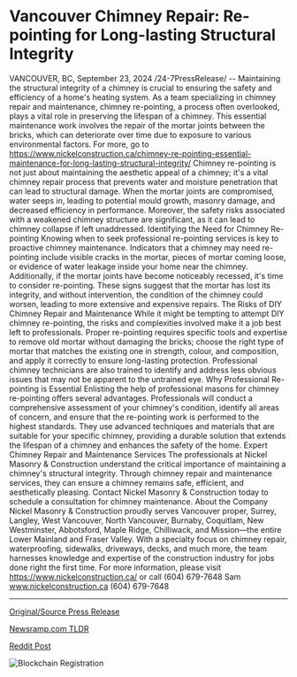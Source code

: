 # Vancouver Chimney Repair: Re-pointing for Long-lasting Structural Integrity

VANCOUVER, BC, September 23, 2024 /24-7PressRelease/ -- Maintaining the structural integrity of a chimney is crucial to ensuring the safety and efficiency of a home's heating system. As a team specializing in chimney repair and maintenance, chimney re-pointing, a process often overlooked, plays a vital role in preserving the lifespan of a chimney. This essential maintenance work involves the repair of the mortar joints between the bricks, which can deteriorate over time due to exposure to various environmental factors. For more, go to https://www.nickelconstruction.ca/chimney-re-pointing-essential-maintenance-for-long-lasting-structural-integrity/  Chimney re-pointing is not just about maintaining the aesthetic appeal of a chimney; it's a vital chimney repair process that prevents water and moisture penetration that can lead to structural damage. When the mortar joints are compromised, water seeps in, leading to potential mould growth, masonry damage, and decreased efficiency in performance. Moreover, the safety risks associated with a weakened chimney structure are significant, as it can lead to chimney collapse if left unaddressed.  Identifying the Need for Chimney Re-pointing  Knowing when to seek professional re-pointing services is key to proactive chimney maintenance. Indicators that a chimney may need re-pointing include visible cracks in the mortar, pieces of mortar coming loose, or evidence of water leakage inside your home near the chimney. Additionally, if the mortar joints have become noticeably recessed, it's time to consider re-pointing. These signs suggest that the mortar has lost its integrity, and without intervention, the condition of the chimney could worsen, leading to more extensive and expensive repairs.  The Risks of DIY Chimney Repair and Maintenance   While it might be tempting to attempt DIY chimney re-pointing, the risks and complexities involved make it a job best left to professionals. Proper re-pointing requires specific tools and expertise to remove old mortar without damaging the bricks; choose the right type of mortar that matches the existing one in strength, colour, and composition, and apply it correctly to ensure long-lasting protection. Professional chimney technicians are also trained to identify and address less obvious issues that may not be apparent to the untrained eye.  Why Professional Re-pointing is Essential  Enlisting the help of professional masons for chimney re-pointing offers several advantages. Professionals will conduct a comprehensive assessment of your chimney's condition, identify all areas of concern, and ensure that the re-pointing work is performed to the highest standards. They use advanced techniques and materials that are suitable for your specific chimney, providing a durable solution that extends the lifespan of a chimney and enhances the safety of the home.  Expert Chimney Repair and Maintenance Services  The professionals at Nickel Masonry & Construction understand the critical importance of maintaining a chimney's structural integrity. Through chimney repair and maintenance services, they can ensure a chimney remains safe, efficient, and aesthetically pleasing.  Contact Nickel Masonry & Construction today to schedule a consultation for chimney maintenance.  About the Company  Nickel Masonry & Construction proudly serves Vancouver proper, Surrey, Langley, West Vancouver, North Vancouver, Burnaby, Coquitlam, New Westminster, Abbotsford, Maple Ridge, Chilliwack, and Mission—the entire Lower Mainland and Fraser Valley. With a specialty focus on chimney repair, waterproofing, sidewalks, driveways, decks, and much more, the team harnesses knowledge and expertise of the construction industry for jobs done right the first time.  For more information, please visit https://www.nickelconstruction.ca/ or call (604) 679-7648  Sam www.nickelconstruction.ca (604) 679-7648 

---

[Original/Source Press Release](https://www.24-7pressrelease.com/press-release/514564/vancouver-chimney-repair-re-pointing-for-long-lasting-structural-integrity)
                    

[Newsramp.com TLDR](https://newsramp.com/curated-news/chimney-re-pointing-essential-maintenance-for-long-lasting-structural-integrity/f287d5851951e083f359188d40f1c5fa) 

 



[Reddit Post](https://www.reddit.com/r/newsramp/comments/1fnempj/chimney_repointing_essential_maintenance_for/) 



![Blockchain Registration](https://cdn.newsramp.app/24-7PressRelease/qrcode/249/23/camcyGLf.webp)